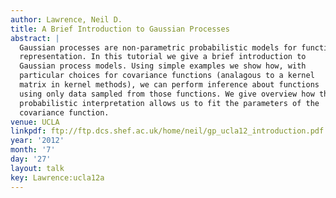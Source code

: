 ```yaml
---
author: Lawrence, Neil D.
title: A Brief Introduction to Gaussian Processes
abstract: |
  Gaussian processes are non-parametric probabilistic models for function
  representation. In this tutorial we give a brief introduction to
  Gaussian process models. Using simple examples we show how, with
  particular choices for covariance functions (analagous to a kernel
  matrix in kernel methods), we can perform inference about functions
  using only data sampled from those functions. We give overview how the
  probabilistic interpretation allows us to fit the parameters of the
  covariance function.
venue: UCLA
linkpdf: ftp://ftp.dcs.shef.ac.uk/home/neil/gp_ucla12_introduction.pdf
year: '2012'
month: '7'
day: '27'
layout: talk
key: Lawrence:ucla12a
---
```

